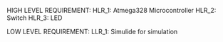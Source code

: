 HIGH LEVEL REQUIREMENT:
HLR_1: Atmega328 Microcontroller
HLR_2: Switch
HLR_3: LED
 


LOW LEVEL REQUIREMENT:
LLR_1: Simulide for simulation

